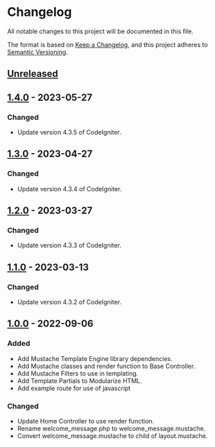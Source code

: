 # Changelog

All notable changes to this project will be documented in this file.

The format is based on [Keep a Changelog](https://keepachangelog.com/en/1.0.0/),
and this project adheres to [Semantic Versioning](https://semver.org/spec/v2.0.0.html).

## [Unreleased]

## [1.4.0] - 2023-05-27

### Changed

-   Update version 4.3.5 of CodeIgniter.

## [1.3.0] - 2023-04-27

### Changed

-   Update version 4.3.4 of CodeIgniter.

## [1.2.0] - 2023-03-27

### Changed

-   Update version 4.3.3 of CodeIgniter.

## [1.1.0] - 2023-03-13

### Changed

-   Update version 4.3.2 of CodeIgniter.

## [1.0.0] - 2022-09-06

### Added

-   Add Mustache Template Engine library dependencies.
-   Add Mustache classes and render function to Base Controller.
-   Add Mustache Filters to use in templating.
-   Add Template Partials to Modularize HTML.
-   Add example route for use of javascript

### Changed

-   Update Home Controller to use render function.
-   Rename welcome_message.php to welcome_message.mustache.
-   Convert welcome_message.mustache to child of layout.mustache.

[unreleased]: https://github.com/ManuelGil/ci4-mustache/compare/v1.4.0...HEAD
[1.4.0]: https://github.com/ManuelGil/ci4-mustache/compare/v1.3.0...v1.4.0
[1.3.0]: https://github.com/ManuelGil/ci4-mustache/compare/v1.2.0...v1.3.0
[1.2.0]: https://github.com/ManuelGil/ci4-mustache/compare/v1.1.0...v1.2.0
[1.1.0]: https://github.com/ManuelGil/ci4-mustache/compare/v1.0.0...v1.1.0
[1.0.0]: https://github.com/ManuelGil/ci4-mustache/releases/tag/v1.0.0
